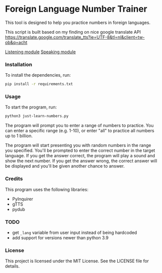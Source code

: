 # Foreign Language Number Trainer

This tool is designed to help you practice numbers in foreign languages.

This script is built based on my finding on nice google translate API
https://translate.google.com/translate_tts?ie=UTF-8&tl=nl&client=tw-ob&q=acht

[Listening module](https://raw.githubusercontent.com/timkrysta/just-learn-numbers/main/listening-module.gif)
[Speaking module](https://raw.githubusercontent.com/timkrysta/just-learn-numbers/main/speaking-module.gif)

### Installation

To install the dependencies, run:

```bash
pip install -r requirements.txt
```

### Usage

To start the program, run:

```bash
python3 just-learn-numbers.py
```

The program will prompt you to enter a range of numbers to practice. You can enter a specific range (e.g. 1-10), or enter "all" to practice all numbers up to 1 billion.

The program will start presenting you with random numbers in the range you specified. You'll be prompted to enter the correct number in the target language. If you get the answer correct, the program will play a sound and show the next number. If you get the answer wrong, the correct answer will be displayed and you'll be given another chance to answer.

### Credits

This program uses the following libraries:

- PyInquirer
- gTTS
- pydub

### TODO
- get `_lang` variable from user input instead of being hardcoded
- add support for versions newer than python 3.9

### License

This project is licensed under the MIT License. See the LICENSE file for details.

